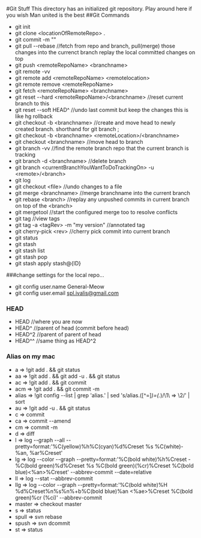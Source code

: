 #Git Stuff
This directory has an initialized git repository. Play around here if you wish
Man united is the best
##Git Commands

 - git init
 - git clone \<locationOfRemoteRepo\> .
 - git commit -m ""
 - git pull --rebase <remoteRepoName> <branchname>		//fetch from repo and branch, pull(merge) those changes into the currenct branch replay the local committed changes on top
 - git push \<remoteRepoName\> \<branchname\>
 - git remote -vv
 - git remote add \<remoteRepoName\> \<remotelocation\>
 - git remote remove \<remoteRepoName\>
 - git fetch \<remoteRepoName\> \<branchname\>
 - git reset --hard \<remoteRepoName\>/\<branchname\> //reset current branch to this
 - git reset --soft HEAD^		//undo last commit but keep the changes this is like hg rollback
 - git checkout -b \<branchname\>   	//create and move head to newly created branch. shorthand for git branch <branchname>; 
 - git checkout -b \<branchname\> \<remoteLocation\>/\<branchname\>
 - git checkout \<branchname\>	//move head to branch
 - git branch -vv			//find the remote branch repo that the current branch is tracking
 - git branch -d \<branchname\>	//delete branch
 - git branch <currentBranchYouWantToDoTrackingOn\> -u <remote\>/<branch\>
 - git log
 - git checkout \<file\>		//undo changes to a file
 - git merge \<branchname\>		//merge branchname into the current branch
 - git rebase \<branch\> //replay any unpushed commits in current branch on top of the \<branch\>
 - git mergetool			//start the configured merge too to resolve conflicts
 - git tag //view tags
 - git tag -a \<tagRev\> -m "my version" //annotated tag
 - git cherry-pick \<rev\> //cherry pick commit into current branch
 - git status
 - git stash
 - git stash list
 - git stash pop
 - git stash apply stash@{ID}


###change settings for the local repo...
 - git config user.name General-Meow
 - git config user.email spl.ivalis@gmail.com 	

### HEAD
 - HEAD //where you are now
 - HEAD^ //parent of head (commit before head)
 - HEAD^2 //parent of parent of head
 - HEAD^^ //same thing as HEAD^2


### Alias on my mac
 - a	 => !git add . && git status
 - aa	 => !git add . && git add -u . && git status
 - ac	 => !git add . && git commit
 - acm	 => !git add . && git commit -m
 - alias	 => !git config --list | grep 'alias\.' | sed 's/alias\.\([^=]*\)=\(.*\)/\1\	 => \2/' | sort
 - au	 => !git add -u . && git status
 - c	 => commit
 - ca	 => commit --amend
 - cm	 => commit -m
 - d	 => diff
 - l	 => log --graph --all --pretty=format:'%C(yellow)%h%C(cyan)%d%Creset %s %C(white)- %an, %ar%Creset'
 - lg	 => log --color --graph --pretty=format:'%C(bold white)%h%Creset -%C(bold green)%d%Creset %s %C(bold green)(%cr)%Creset %C(bold blue)<%an>%Creset' --abbrev-commit --date=relative
 - ll	 => log --stat --abbrev-commit
 - llg	 => log --color --graph --pretty=format:'%C(bold white)%H %d%Creset%n%s%n%+b%C(bold blue)%an <%ae>%Creset %C(bold green)%cr (%ci)' --abbrev-commit
 - master	 => checkout master
 - s	 => status
 - spull	 => svn rebase
 - spush	 => svn dcommit
 - st	 => status
